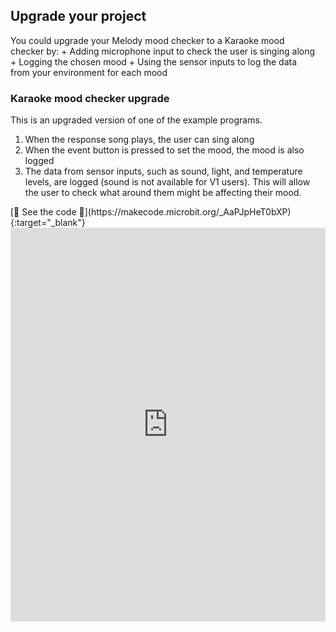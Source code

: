 ## Upgrade your project

<div style="display: flex; flex-wrap: wrap">
<div style="flex-basis: 200px; flex-grow: 1; margin-right: 15px;">
You could upgrade your Melody mood checker to a Karaoke mood checker by:
+ Adding microphone input to check the user is singing along
+ Logging the chosen mood
+ Using the sensor inputs to log the data from your environment for each mood
</div>
</div>

<div style="display: flex; flex-wrap: wrap">
<div style="flex-basis: 200px; flex-grow: 1">  

### Karaoke mood checker upgrade

This is an upgraded version of one of the example programs.

1. When the response song plays, the user can sing along
2. When the event button is pressed to set the mood, the mood is also logged
3. The data from sensor inputs, such as sound, light, and temperature levels, are logged (sound is not available for V1 users). This will allow the user to check what around them might be affecting their mood.


<div>
[👀 See the code 👀](https://makecode.microbit.org/_AaPJpHeT0bXP){:target="_blank"}
<div style="position:relative;height:0;padding-bottom:125%;overflow:hidden;"><iframe style="position:absolute;top:0;left:0;width:100%;height:100%;" src="https://makecode.microbit.org/---run?id=_AaPJpHeT0bXP" allowfullscreen="allowfullscreen" sandbox="allow-popups allow-forms allow-scripts allow-same-origin" frameborder="0"></iframe></div></div>

</div>
